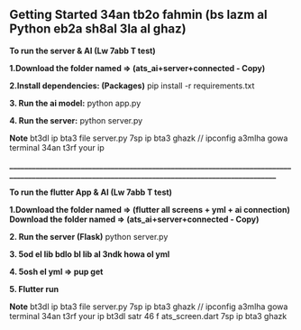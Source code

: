 ## Getting Started 34an tb2o fahmin (bs lazm al Python eb2a sh8al 3la al ghaz)

**To run the server & AI    (Lw 7abb T test)**

**1.Download the folder named => (ats_ai+server+connected - Copy)**

**2.Install dependencies: (Packages)**
   pip install -r requirements.txt
   
**3. Run the ai model:**
   python app.py

**4. Run the server:**
   python server.py

   **Note**
   bt3dl ip bta3 file server.py 7sp ip bta3 ghazk   // ipconfig a3mlha gowa terminal 34an t3rf your ip

   
**__________________________________________________________________________________________________________________________________________________**


**To run the flutter App & AI    (Lw 7abb T test)**

**1.Download the folder named => (flutter all screens + yml + ai connection)**
   **Download the folder named => (ats_ai+server+connected - Copy)**

**2. Run the server (Flask)**
   python server.py

**3. 5od el lib bdlo bl lib al 3ndk howa ol yml**

**4. 5osh el yml => pup get**

**5. Flutter run**


  **Note**
   bt3dl ip bta3 file server.py     7sp ip bta3 ghazk   // ipconfig a3mlha gowa terminal 34an t3rf your ip
   bt3dl satr 46 f ats_screen.dart  7sp ip bta3 ghazk
   


